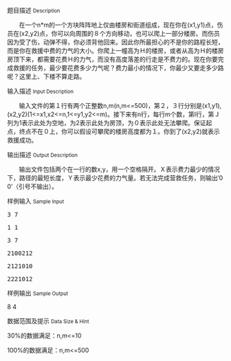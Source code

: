 <div class="panel panel-default">
<div class="area-title">
<span>
题目描述
<small>Description</small>
</span></div>
<div class="panel-body">

<p>       在一个n*m的一个方块阵阵地上仅由楼房和街道组成，现在你在(x1,y1)点，伤员在(x2,y2)点，你可以向周围的８个方向移动，也可以爬上一部分楼房。而伤员因为受了伤，动弹不得，你必须背他回来。因此你所最担心的不是你的路程长短，而是你在救援中费的力气的大小。你爬上一幢高为Ｈ的楼房，或者从高为Ｈ的楼房房顶下来，都需要花费Ｈ的力气，而没有高度落差的行走是不费力的。现在你要完成救援的任务，最少要花费多少力气呢？费力最小的情况下，你最少又要走多少路呢？这里上、下楼不算走路。</p>

</div>
</div>

<div class="panel panel-default">
<div class="area-title">
<span>
输入描述
<small>Input Description</small>
</span></div>
<div class="panel-body">
<p>       输入文件的第１行有两个正整数n,m(n,m&lt;=500)，第２，３行分别是(x1,y1),(x2,y2)(1&lt;=x1,x2&lt;=n,1&lt;=y1,y2&lt;=m)。接下来有n行，每行m个数，第I行，第Ｊ列为1表示此处为空地，为2表示此处为房顶，为０表示此处无法攀爬。保证起点，终点不在０上，你可以假设可攀爬的楼房高度都为１。你到了(x2,y2)就表示救援成功。</p>

</div>
</div>
<div  class="panel panel-default">
<div class="area-title">
<span>
输出描述
<small>Output Description</small>
</span></div>
<div class="panel-body">

<p>&nbsp; &nbsp; &nbsp; &nbsp;输出文件包括两个在一行的数x,y，用一个空格隔开。Ｘ表示费力最少的情况下，路径的最短长度，Ｙ表示最少花费的力气量。若无法完成营救任务，则输出&rsquo;0 0&rsquo;（引号不输出）。</p>

</div>
</div>


<div class="panel panel-default">
<div class="area-title">
<span>
样例输入
<small>Sample Input</small>
</span></div>
<div class="panel-body">
<pre><span>3 7</span></pre>
<pre><span>1 1</span></pre>
<pre><span>3 7</span></pre>
<pre><span>2100212</span></pre>
<pre><span>2121010</span></pre>
<pre><span>2221012</span></pre>

</div>
</div>

<div class="panel panel-default">
<div class="area-title">
<span>
样例输出
<small>Sample Output</small>
</span></div>
<div class="panel-body">
<p>8 4</p>

</div>
</div>

<div class="panel panel-default">
<div class="area-title">
<span>
数据范围及提示
<small>Data Size & Hint</small>
</span></div>
<div class="panel-body">
<p>30%的数据满足：n,m&lt;=10</p>
<p>100%的数据满足：n,m&lt;=500</p>
</div>
</div>